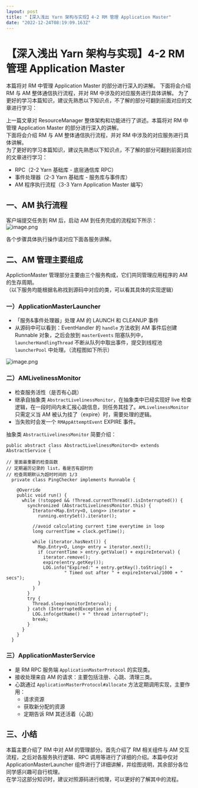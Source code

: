 ```yaml
---
layout: post
title: "【深入浅出 Yarn 架构与实现】4-2 RM 管理 Application Master"
date: "2022-12-24T08:19:09.163Z"
---
```

【深入浅出 Yarn 架构与实现】4-2 RM 管理 Application Master
=============================================

本篇将对 RM 中管理 Application Master 的部分进行深入的讲解。 下面将会介绍 RM 与 AM 整体通信执行流程，并对 RM 中涉及的对应服务进行具体讲解。 为了更好的学习本篇知识，建议先熟悉以下知识点，不了解的部分可翻到前面对应的文章进行学习：

上一篇文章对 ResourceManager 整体架构和功能进行了讲述。本篇将对 RM 中管理 Application Master 的部分进行深入的讲解。  
下面将会介绍 RM 与 AM 整体通信执行流程，并对 RM 中涉及的对应服务进行具体讲解。  
为了更好的学习本篇知识，建议先熟悉以下知识点，不了解的部分可翻到前面对应的文章进行学习：

*   RPC（2-2 Yarn 基础库 - 底层通信库 RPC）
*   事件处理器（2-3 Yarn 基础库 - 服务库与事件库）
*   AM 程序执行流程（3-3 Yarn Application Master 编写）

一、AM 执行流程
---------

客户端提交任务到 RM 后，启动 AM 到任务完成的流程如下所示：  
![image.png](https://img2023.cnblogs.com/blog/1324217/202212/1324217-20221223214540397-180012159.png)

各个步骤具体执行操作请对应下面各服务讲解。

二、AM 管理主要组成
-----------

ApplictionMaster 管理部分主要由三个服务构成，它们共同管理应用程序的 AM 的生存周期。  
（以下服务均能根据名称找到源码中对应的类，可以看其具体的实现逻辑）

### 一）ApplicationMasterLauncher

*   「服务&事件处理器」处理 AM 的 LAUNCH 和 CLEANUP 事件
*   从源码中可以看到：EventHandler 的 `handle` 方法收到 AM 事件后创建 Runnable 对象，之后会放到 `masterEvents` 阻塞队列中，`launcherHandlingThread` 不断从队列中取出事件，提交到线程池 `launcherPool` 中处理。（流程图如下所示）

![image.png](https://img2023.cnblogs.com/blog/1324217/202212/1324217-20221223214539716-207785920.png)

### 二）AMLivelinessMonitor

*   检查服务活性（是否有心跳）
*   继承自抽象类 `AbstractLivelinessMonitor`，在抽象类中已经实现好 live 检查逻辑，在一段时间内未汇报心跳信息，则任务其挂了。`AMLivelinessMonitor` 只需定义当 AM 被认为挂了（expire）时，需要处理的逻辑。
*   当失败时会发一个 `RMAppAttemptEvent` EXPIRE 事件。

抽象类 `AbstractLivelinessMonitor` 简要介绍：

    public abstract class AbstractLivelinessMonitor<O> extends AbstractService {
        
    // 里面最重要的检查函数
    // 定期遍历记录的 list，看是否有超时的
    // 检查周期默认为超时时间的 1/3
      private class PingChecker implements Runnable {
    
        @Override
        public void run() {
          while (!stopped && !Thread.currentThread().isInterrupted()) {
            synchronized (AbstractLivelinessMonitor.this) {
              Iterator<Map.Entry<O, Long>> iterator = 
                running.entrySet().iterator();
    
              //avoid calculating current time everytime in loop
              long currentTime = clock.getTime();
    
              while (iterator.hasNext()) {
                Map.Entry<O, Long> entry = iterator.next();
                if (currentTime > entry.getValue() + expireInterval) {
                  iterator.remove();
                  expire(entry.getKey());
                  LOG.info("Expired:" + entry.getKey().toString() + 
                          " Timed out after " + expireInterval/1000 + " secs");
                }
              }
            }
            try {
              Thread.sleep(monitorInterval);
            } catch (InterruptedException e) {
              LOG.info(getName() + " thread interrupted");
              break;
            }
          }
        }
      }
    

### 三）ApplicationMasterService

*   是 RM RPC 服务端 `ApplicationMasterProtocol` 的实现类。
*   接收处理来自 AM 的请求：主要包括注册、心跳、清理三类。
*   心跳通过 `ApplicationMasterProtocol#allocate` 方法定期调用实现，主要作用：
    *   请求资源
    *   获取新分配的资源
    *   定期告诉 RM 其还活着（心跳）

三、小结
----

本篇主要介绍了 RM 中对 AM 的管理部分。首先介绍了 RM 相关组件与 AM 交互流程，之后对各服务执行逻辑、RPC 调用等进行了详细的介绍。本篇中仅对 ApplicationMasterLauncher 组件进行了详细讲解，并绘图说明，其余部分各位同学感兴趣可自行梳理。  
在学习这部分知识时，建议对照源码进行梳理，可以更好的了解其中的流程。